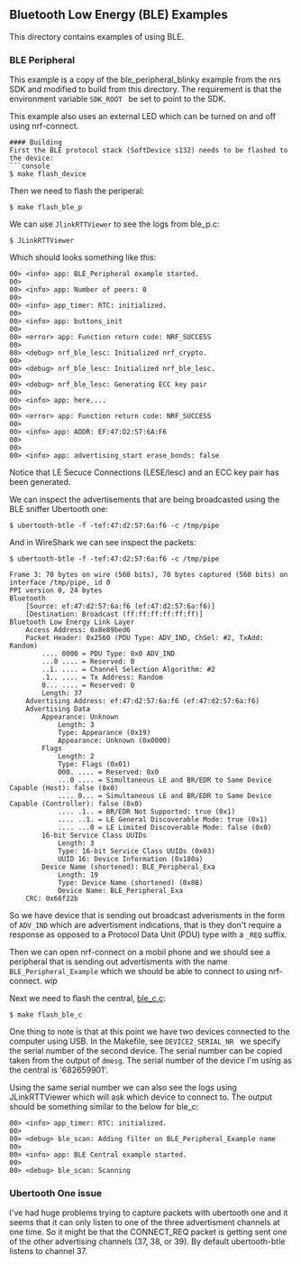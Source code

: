 ## Bluetooth Low Energy (BLE) Examples
This directory contains examples of using BLE.


### BLE Peripheral
This example is a copy of the ble_peripheral_blinky example from the nrs SDK
and modified to build from this directory. The requirement is that the
environment variable `SDK_ROOT ` be set to point to the SDK.

This example also uses an external LED which can be turned on and off using
nrf-connect.

```
#### Building
First the BLE protocol stack (SoftDevice s132) needs to be flashed to the device:
```console
$ make flash_device
```

Then we need to flash the periperal:
```console
$ make flash_ble_p
```

We can use `JlinkRTTViewer` to see the logs from ble_p.c:
```console
$ JLinkRTTViewer
```
Which should looks something like this:
```console
00> <info> app: BLE_Peripheral example started.
00> 
00> <info> app: Number of peers: 0
00> 
00> <info> app_timer: RTC: initialized.
00> 
00> <info> app: buttons_init
00> 
00> <error> app: Function return code: NRF_SUCCESS
00> 
00> <debug> nrf_ble_lesc: Initialized nrf_crypto.
00> 
00> <debug> nrf_ble_lesc: Initialized nrf_ble_lesc.
00> 
00> <debug> nrf_ble_lesc: Generating ECC key pair
00> 
00> <info> app: here....
00> 
00> <error> app: Function return code: NRF_SUCCESS
00> 
00> <info> app: ADDR: EF:47:D2:57:6A:F6
00> 
00> 
00> <info> app: advertising_start erase_bonds: false
```
Notice that LE Secuce Connections (LESE/lesc) and an ECC key pair has been
generated.

We can inspect the advertisements that are being broadcasted using the BLE
sniffer Ubertooth one:
```
$ ubertooth-btle -f -tef:47:d2:57:6a:f6 -c /tmp/pipe
```
And in WireShark we can see inspect the packets:
```
$ ubertooth-btle -f -tef:47:d2:57:6a:f6 -c /tmp/pipe

Frame 3: 70 bytes on wire (560 bits), 70 bytes captured (560 bits) on interface /tmp/pipe, id 0
PPI version 0, 24 bytes
Bluetooth
    [Source: ef:47:d2:57:6a:f6 (ef:47:d2:57:6a:f6)]
    [Destination: Broadcast (ff:ff:ff:ff:ff:ff)]
Bluetooth Low Energy Link Layer
    Access Address: 0x8e89bed6
    Packet Header: 0x2560 (PDU Type: ADV_IND, ChSel: #2, TxAdd: Random)
        .... 0000 = PDU Type: 0x0 ADV_IND
        ...0 .... = Reserved: 0
        ..1. .... = Channel Selection Algorithm: #2
        .1.. .... = Tx Address: Random
        0... .... = Reserved: 0
        Length: 37
    Advertising Address: ef:47:d2:57:6a:f6 (ef:47:d2:57:6a:f6)
    Advertising Data
        Appearance: Unknown
            Length: 3
            Type: Appearance (0x19)
            Appearance: Unknown (0x0000)
        Flags
            Length: 2
            Type: Flags (0x01)
            000. .... = Reserved: 0x0
            ...0 .... = Simultaneous LE and BR/EDR to Same Device Capable (Host): false (0x0)
            .... 0... = Simultaneous LE and BR/EDR to Same Device Capable (Controller): false (0x0)
            .... .1.. = BR/EDR Not Supported: true (0x1)
            .... ..1. = LE General Discoverable Mode: true (0x1)
            .... ...0 = LE Limited Discoverable Mode: false (0x0)
        16-bit Service Class UUIDs
            Length: 3
            Type: 16-bit Service Class UUIDs (0x03)
            UUID 16: Device Information (0x180a)
        Device Name (shortened): BLE_Peripheral_Exa
            Length: 19
            Type: Device Name (shortened) (0x08)
            Device Name: BLE_Peripheral_Exa
    CRC: 0x66f22b
```

So we have device that is sending out broadcast adverisments in the form of
`ADV_IND` which are advertisment indications, that is they don't require
a response as opposed to a Protocol Data Unit (PDU) type with a `_REQ` suffix. 

Then we can open nrf-connect on a mobil phone and we should see a peripheral 
that is sending out advertisments with the name `BLE_Peripheral_Example` which
we should be able to connect to using nrf-connect.
_wip_


Next we need to flash the central, [ble_c.c](./ble_c.c):
```console
$ make flash_ble_c
```
One thing to note is that at this point we have two devices connected to the
computer using USB. In the Makefile, see `DEVICE2_SERIAL_NR ` we specify the
serial number of the second device. The serial number can be copied taken from
the output of  `dmesg`. The serial number of the device I'm using as the central
is '682659901'.

Using the same serial number we can also see the logs using JLinkRTTViewer
which will ask which device to connect to. The output should be something
similar to the below for ble_c:
```console
00> <info> app_timer: RTC: initialized.
00>
00> <debug> ble_scan: Adding filter on BLE_Peripheral_Example name
00>
00> <info> app: BLE Central example started.
00>
00> <debug> ble_scan: Scanning
```



### Ubertooth One issue
I've had huge problems trying to capture packets with ubertooth one and it
seems that it can only listen to one of the three advertisment channels at one
time. So it might be that the CONNECT_REQ packet is getting sent one of the
other advertising channels (37, 38, or 39). By default ubertooth-btle listens
to channel 37.
